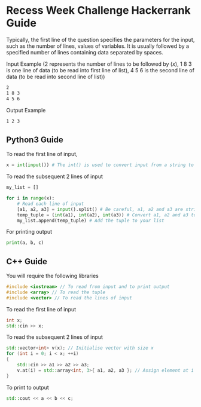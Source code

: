 # Recess Week Challenge Hackerrank Guide

Typically, the first line of the question specifies the parameters for the input, such as the number of lines, values of variables. It is usually followed by a specified number of lines containing data separated by spaces.

Input Example (2 represents the number of lines to be followed by $(x)$, 1 8 3 is one line of data (to be read into first line of list), 4 5 6 is the second line of data (to be read into second line of list))
```bash
2
1 8 3
4 5 6
```

Output Example
```bash
1 2 3
```

## Python3 Guide

To read the first line of input,

```python
x = int(input()) # The int() is used to convert input from a string to integer
```

To read the subsequent 2 lines of input
```python
my_list = []

for i in range(x):
    # Read each line of input
    [a1, a2, a3] = input().split() # Be careful, a1, a2 and a3 are strings
    temp_tuple = (int(a1), int(a2), int(a3)) # Convert a1, a2 and a3 to a tuple of ints
    my_list.append(temp_tuple) # Add the tuple to your list
```

For printing output
```python
print(a, b, c)
```

## C++ Guide

You will require the following libraries

```c++
#include <iostream> // To read from input and to print output
#include <array> // To read the tuple
#include <vector> // To read the lines of input
```

To read the first line of input

```c++
int x;
std::cin >> x;
```

To read the subsequent 2 lines of input
```c++
std::vector<int> v(x); // Initialise vector with size x
for (int i = 0; i < x; ++i)
{
    std::cin >> a1 >> a2 >> a3;
    v.at(i) = std::array<int, 3>{ a1, a2, a3 }; // Assign element at i index of vector to array of inputs
}
```

To print to output

```c++
std::cout << a << b << c;
```